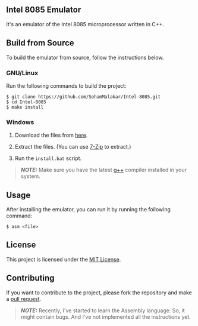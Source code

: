 ## Intel 8085 Emulator

It's an emulator of the Intel 8085 microprocessor written in C++.

## Build from Source

To build the emulator from source, follow the instructions below.

### GNU/Linux

Run the following commands to build the project:

```
$ git clone https://github.com/SohamMalakar/Intel-8085.git
$ cd Intel-8085
$ make install
```

### Windows

1. Download the files from [here](https://github.com/SohamMalakar/Intel-8085/archive/refs/heads/master.zip).

2. Extract the files. (You can use [7-Zip](https://www.7-zip.org/) to extract.)

3. Run the `install.bat` script.

> **_NOTE:_** Make sure you have the latest [g++](https://winlibs.com/) compiler installed in your system.

## Usage

After installing the emulator, you can run it by running the following command:

```
$ asm <file>
```

## License

This project is licensed under the [MIT License](https://github.com/SohamMalakar/Intel-8085/blob/master/LICENSE).

## Contributing

If you want to contribute to the project, please fork the repository and make a [pull request](https://github.com/SohamMalakar/Intel-8085/pulls).

> **_NOTE:_** Recently, I've started to learn the Assembly language. So, it might contain bugs. And I've not implemented all the instructions yet.
